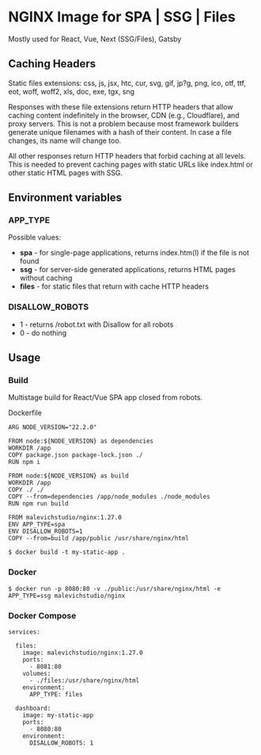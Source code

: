 # NGINX Image for SPA | SSG | Files

Mostly used for React, Vue, Next (SSG/Files), Gatsby

## Caching Headers

Static files extensions: css, js, jsx, htc, cur, svg, gif, jp?g, png, ico, otf, ttf, eot, woff, woff2, xls, doc, exe, tgx, sng

Responses with these file extensions return HTTP headers that allow caching content indefinitely in the browser, CDN (e.g., Cloudflare), and proxy servers.
This is not a problem because most framework builders generate unique filenames with a hash of their content.
In case a file changes, its name will change too.

All other responses return HTTP headers that forbid caching at all levels.
This is needed to prevent caching pages with static URLs like index.html or other static HTML pages with SSG. 

## Environment variables

### APP_TYPE

Possible values:
 - **spa** - for single-page applications, returns index.htm(l) if the file is not found
 - **ssg** - for server-side generated applications, returns HTML pages without caching
 - **files** - for static files that return with cache HTTP headers

### DISALLOW_ROBOTS
 - 1 - returns /robot.txt with Disallow for all robots
 - 0 - do nothing

## Usage

### Build

Multistage build for React/Vue SPA app closed from robots.

Dockerfile
```
ARG NODE_VERSION="22.2.0"

FROM node:${NODE_VERSION} as dependencies
WORKDIR /app
COPY package.json package-lock.json ./
RUN npm i

FROM node:${NODE_VERSION} as build
WORKDIR /app
COPY ./ ./
COPY --from=dependencies /app/node_modules ./node_modules
RUN npm run build

FROM malevichstudio/nginx:1.27.0
ENV APP_TYPE=spa
ENV DISALLOW_ROBOTS=1
COPY --from=build /app/public /usr/share/nginx/html
```
```
$ docker build -t my-static-app .
```

### Docker

```
$ docker run -p 8080:80 -v ./public:/usr/share/nginx/html -e APP_TYPE=ssg malevichstudio/nginx
```

### Docker Compose

```
services:

  files:
    image: malevichstudio/nginx:1.27.0
    ports:
      - 8081:80
    volumes:
      - ./files:/usr/share/nginx/html
    environment:
      APP_TYPE: files

  dashboard:
    image: my-static-app
    ports:
      - 8080:80
    environment:
      DISALLOW_ROBOTS: 1
```

